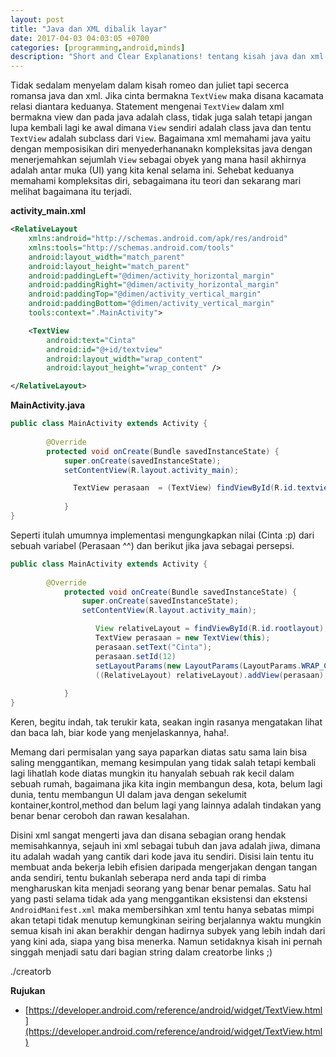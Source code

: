```yaml
---
layout: post
title: "Java dan XML dibalik layar"
date: 2017-04-03 04:03:05 +0700
categories: [programming,android,minds]
description: "Short and Clear Explanations! tentang kisah java dan xml di balik layar"
---
```


Tidak sedalam menyelam dalam kisah romeo dan juliet tapi secerca romansa java dan xml. Jika cinta bermakna `TextView` maka disana kacamata relasi diantara keduanya. Statement mengenai `TextView` dalam xml bermakna view dan pada java adalah class, tidak juga salah tetapi jangan lupa kembali lagi ke awal dimana `View` sendiri adalah class java dan tentu `TextView` adalah subclass dari `View`. Bagaimana xml memahami java yaitu dengan memposisikan diri menyederhananakn kompleksitas java dengan menerjemahkan sejumlah `View` sebagai obyek yang mana hasil akhirnya adalah antar muka (UI) yang kita kenal selama ini. Sehebat keduanya memahami kompleksitas diri, sebagaimana itu teori dan sekarang mari melihat bagaimana itu terjadi.

**activity_main.xml**

```xml
<RelativeLayout 
    xmlns:android="http://schemas.android.com/apk/res/android"
    xmlns:tools="http://schemas.android.com/tools"
    android:layout_width="match_parent"
    android:layout_height="match_parent"
    android:paddingLeft="@dimen/activity_horizontal_margin"
    android:paddingRight="@dimen/activity_horizontal_margin"
    android:paddingTop="@dimen/activity_vertical_margin"
    android:paddingBottom="@dimen/activity_vertical_margin"
    tools:context=".MainActivity">

    <TextView 
        android:text="Cinta"
        android:id="@+id/textview"
        android:layout_width="wrap_content"
        android:layout_height="wrap_content" />

</RelativeLayout>
```

**MainActivity.java**

```java
public class MainActivity extends Activity {
    
        @Override
        protected void onCreate(Bundle savedInstanceState) {
            super.onCreate(savedInstanceState);
            setContentView(R.layout.activity_main);

              TextView perasaan  = (TextView) findViewById(R.id.textview);
                                            
            }
}
```

Seperti itulah umumnya implementasi mengungkapkan nilai (Cinta :p) dari sebuah variabel (Perasaan ^^) dan berikut jika java sebagai persepsi.

```java
public class MainActivity extends Activity {
    
        @Override
            protected void onCreate(Bundle savedInstanceState) {
                super.onCreate(savedInstanceState);
                setContentView(R.layout.activity_main);

                   View relativeLayout = findViewById(R.id.rootlayout);
                   TextView perasaan = new TextView(this);
                   perasaan.setText("Cinta");
                   perasaan.setId(12)
                   setLayoutParams(new LayoutParams(LayoutParams.WRAP_CONTENT,LayoutParams.WRAP_CONTENT)); 
                   ((RelativeLayout) relativeLayout).addView(perasaan);
                                                                    
            }
}
```

Keren, begitu indah, tak terukir kata, seakan ingin rasanya mengatakan lihat dan baca lah, biar kode yang menjelaskannya, haha!.

Memang dari permisalan yang saya paparkan diatas satu sama lain bisa saling menggantikan, memang kesimpulan yang tidak salah tetapi kembali lagi lihatlah kode diatas mungkin itu hanyalah sebuah rak kecil dalam sebuah rumah, bagaimana jika kita ingin membangun desa, kota, belum lagi dunia, tentu membangun UI dalam java dengan sekelumit kontainer,kontrol,method dan belum lagi yang lainnya adalah tindakan yang benar benar ceroboh dan rawan kesalahan.

Disini xml sangat mengerti java dan disana sebagian orang hendak memisahkannya, sejauh ini xml sebagai tubuh dan java adalah jiwa, dimana itu adalah wadah yang cantik dari kode java itu sendiri. Disisi lain tentu itu membuat anda bekerja lebih efisien daripada mengerjakan dengan tangan anda sendiri, tentu bukanlah seberapa nerd anda tapi di rimba mengharuskan kita menjadi seorang yang benar benar pemalas. Satu hal yang pasti selama tidak ada yang menggantikan eksistensi dan ekstensi `AndroidManifest.xml` maka membersihkan xml tentu hanya sebatas mimpi akan tetapi tidak menutup kemungkinan seiring berjalannya waktu mungkin semua kisah ini akan berakhir dengan hadirnya subyek yang lebih indah dari yang kini ada, siapa yang bisa menerka. Namun setidaknya kisah ini pernah singgah menjadi satu dari bagian string dalam creatorbe links ;)

./creatorb

**Rujukan**
- [https://developer.android.com/reference/android/widget/TextView.html](https://developer.android.com/reference/android/widget/TextView.html)

